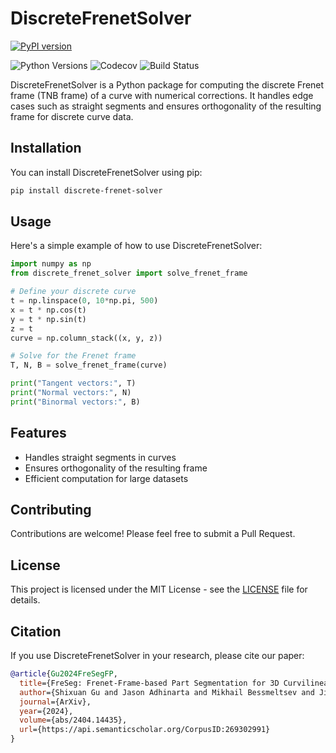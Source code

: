 # DiscreteFrenetSolver

[![PyPI version](https://badge.fury.io/py/discrete-frenet-solver.svg)](https://badge.fury.io/py/discrete-frenet-solver)

![Python Versions](https://img.shields.io/pypi/pyversions/discrete-frenet-solver.svg)
![Codecov](https://img.shields.io/codecov/c/github/ShixuanGu/DiscreteFrenetSolver.svg)
![Build Status](https://img.shields.io/github/workflow/status/ShixuanGu/DiscreteFrenetSolver/CI.svg)


DiscreteFrenetSolver is a Python package for computing the discrete Frenet frame (TNB frame) of a curve with numerical corrections. It handles edge cases such as straight segments and ensures orthogonality of the resulting frame for discrete curve data.

## Installation

You can install DiscreteFrenetSolver using pip:

```bash
pip install discrete-frenet-solver
```

## Usage

Here's a simple example of how to use DiscreteFrenetSolver:

```python
import numpy as np
from discrete_frenet_solver import solve_frenet_frame

# Define your discrete curve
t = np.linspace(0, 10*np.pi, 500)
x = t * np.cos(t)
y = t * np.sin(t)
z = t
curve = np.column_stack((x, y, z))

# Solve for the Frenet frame
T, N, B = solve_frenet_frame(curve)

print("Tangent vectors:", T)
print("Normal vectors:", N)
print("Binormal vectors:", B)
```

## Features

- Handles straight segments in curves
- Ensures orthogonality of the resulting frame
- Efficient computation for large datasets

## Contributing

Contributions are welcome! Please feel free to submit a Pull Request.

## License

This project is licensed under the MIT License - see the [LICENSE](LICENSE) file for details.

## Citation

If you use DiscreteFrenetSolver in your research, please cite our paper:

```bibtex
@article{Gu2024FreSegFP,
  title={FreSeg: Frenet-Frame-based Part Segmentation for 3D Curvilinear Structures},
  author={Shixuan Gu and Jason Adhinarta and Mikhail Bessmeltsev and Jiancheng Yang and Jessica Zhang and Daniel R. Berger and Jeff William Lichtman and Hanspeter Pfister and D. Wei},
  journal={ArXiv},
  year={2024},
  volume={abs/2404.14435},
  url={https://api.semanticscholar.org/CorpusID:269302991}
}
```